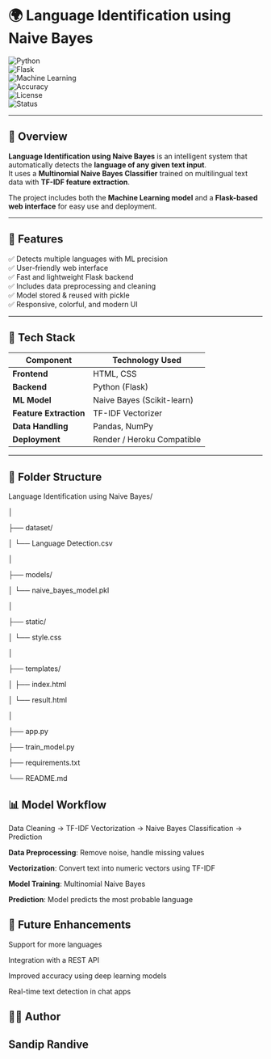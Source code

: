 # 🌍 Language Identification using Naive Bayes  

![Python](https://img.shields.io/badge/Python-3.10%2B-blue?logo=python)  
![Flask](https://img.shields.io/badge/Flask-Backend-black?logo=flask)  
![Machine Learning](https://img.shields.io/badge/Machine%20Learning-Naive%20Bayes-orange?logo=scikit-learn)  
![Accuracy](https://img.shields.io/badge/Accuracy-95%25-success)  
![License](https://img.shields.io/badge/License-MIT-green)  
![Status](https://img.shields.io/badge/Status-Completed-brightgreen)  

---

## 📘 Overview  
**Language Identification using Naive Bayes** is an intelligent system that automatically detects the **language of any given text input**.  
It uses a **Multinomial Naive Bayes Classifier** trained on multilingual text data with **TF-IDF feature extraction**.  

The project includes both the **Machine Learning model** and a **Flask-based web interface** for easy use and deployment.  

---

## 🚀 Features
✅ Detects multiple languages with ML precision  
✅ User-friendly web interface  
✅ Fast and lightweight Flask backend  
✅ Includes data preprocessing and cleaning  
✅ Model stored & reused with pickle  
✅ Responsive, colorful, and modern UI  

---

## 🧰 Tech Stack
| Component | Technology Used |
|------------|----------------|
| **Frontend** | HTML, CSS |
| **Backend** | Python (Flask) |
| **ML Model** | Naive Bayes (Scikit-learn) |
| **Feature Extraction** | TF-IDF Vectorizer |
| **Data Handling** | Pandas, NumPy |
| **Deployment** | Render / Heroku Compatible |

---

## 📂 Folder Structure
Language Identification using Naive Bayes/

│

├── dataset/

│ └── Language Detection.csv

│

├── models/

│ └── naive_bayes_model.pkl

│

├── static/

│ └── style.css

│

├── templates/

│ ├── index.html

│ └── result.html

│

├── app.py

├── train_model.py

├── requirements.txt

└── README.md

## 📊 Model Workflow
Data Cleaning → TF-IDF Vectorization → Naive Bayes Classification → Prediction

**Data Preprocessing**: Remove noise, handle missing values

**Vectorization**: Convert text into numeric vectors using TF-IDF

**Model Training**: Multinomial Naive Bayes

**Prediction**: Model predicts the most probable language

## 🌱 Future Enhancements
Support for more languages

Integration with a REST API

Improved accuracy using deep learning models

Real-time text detection in chat apps

## 👨‍💻 Author
## Sandip Randive




